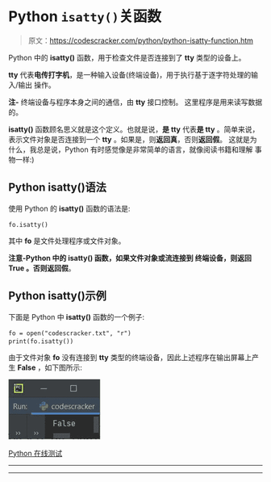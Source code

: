 # Python `isatty()`关函数

> 原文：<https://codescracker.com/python/python-isatty-function.htm>

Python 中的 **isatty()** 函数，用于检查文件是否连接到了 **tty** 类型的设备上。

**tty** 代表**电传打字机**，是一种输入设备(终端设备)，用于执行基于逐字符处理的输入/输出 操作。

**注-** 终端设备与程序本身之间的通信，由 **tty** 接口控制。 这里程序是用来读写数据的。

**isatty()** 函数顾名思义就是这个定义。也就是说，**是 tty** 代表**是 tty** 。简单来说， 表示文件对象是否连接到一个 **tty** 。如果是，则**返回真**，否则**返回假**。 这就是为什么，我总是说，Python 有时感觉像是非常简单的语言，就像阅读书籍和理解 事物一样:)

## Python isatty()语法

使用 Python 的 **isatty()** 函数的语法是:

```
fo.isatty()
```

其中 **fo** 是文件处理程序或文件对象。

**注意-**Python 中的 **isatty()** 函数，如果文件对象或流连接到 终端设备，则返回 **True** 。否则返回**假**。

## Python isatty()示例

下面是 Python 中 **isatty()** 函数的一个例子:

```
fo = open("codescracker.txt", "r")
print(fo.isatty())
```

由于文件对象 **fo** 没有连接到 **tty** 类型的终端设备，因此上述程序在输出屏幕上产生 **False** ，如下图所示:

![python isatty function](img/9289b09a2ee9004ae7ccf4c2e0e04ac6.png)

[Python 在线测试](/exam/showtest.php?subid=10)

* * *

* * *
